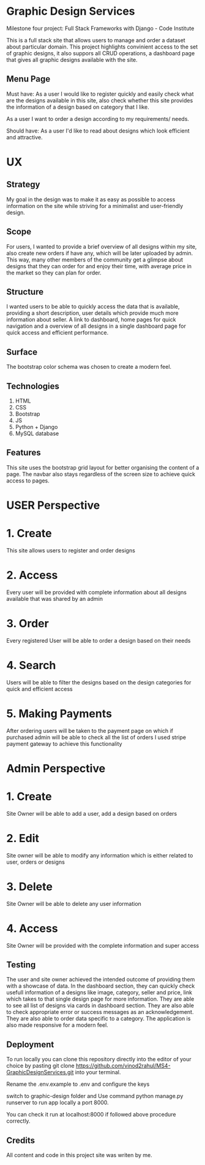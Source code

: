 # Graphic Design Services

Milestone four project: Full Stack Frameworks with Django - Code Institute

This is a full stack site that allows users to manage and order a dataset about particular domain. This project highlights convinient access to the set of graphic designs, it also suppors all CRUD operations, a dashboard page that gives all graphic designs available with the site.

## Menu Page

Must have:
As a user I would like to register quickly and easily check what are the designs available in this site, also check whether this site provides the information of a design based on category that I like.

As a user I want to order a design according to my requirements/ needs.

Should have:
As a user I'd like to read about designs which look efficient and attractive.

# UX

## Strategy

My goal in the design was to make it as easy as possible to access information on the site while striving for a minimalist and user-friendly design.

## Scope

For users, I wanted to provide a brief overview of all designs within my site, also create new orders if have any, which will be later uploaded by admin. This way, many other members of the community get a glimpse about designs that they can order for and enjoy their time, with average price in the market so they can plan for order.

## Structure

I wanted users to be able to quickly access the data that is available, providing a short description, user details which provide much more information about seller. A link to dashboard, home pages for quick navigation and a overview of all designs in a single dashboard page for quick access and efficient performance.

## Surface

The bootstrap color schema was chosen to create a modern feel.

## Technologies

1. HTML
2. CSS
3. Bootstrap
4. JS
5. Python + Django
6. MySQL database

## Features

This site uses the bootstrap grid layout for better organising the content of a page. The navbar also stays regardless of the screen size to achieve quick access to pages.

# USER Perspective

# 1. Create

This site allows users to register and order designs

# 2. Access

Every user will be provided with complete information about all designs available that was shared by an admin

# 3. Order

Every registered User will be able to order a design based on their needs

# 4. Search

Users will be able to filter the designs based on the design categories for quick and efficient access

# 5. Making Payments

After ordering users will be taken to the payment page on which if purchased admin will be able to check all the list of orders I used stripe payment gateway to achieve this functionality

# Admin Perspective

# 1. Create

Site Owner will be able to add a user, add a design based on orders

# 2. Edit

Site owner will be able to modify any information which is either related to user, orders or designs

# 3. Delete

Site Owner will be able to delete any user information

# 4. Access

Site Owner will be provided with the complete information and super access

## Testing

The user and site owner achieved the intended outcome of providing them with a showcase of data. In the dashboard section, they can quickly check usefull information of a designs like image, category, seller and price, link which takes to that single design page for more information. They are able to see all list of designs via cards in dashboard section. They are also able to check appropriate error or success messages as an acknowledgement. They are also able to order data specific to a category. The application is also made responsive for a modern feel.

## Deployment

To run locally you can clone this repository directly into the editor of your choice by pasting git clone https://github.com/vinod2rahul/MS4-GraphicDesignServices.git into your terminal.

Rename the .env.example to .env and configure the keys

switch to graphic-design folder and Use command python manage.py runserver to run app locally a port 8000.

You can check it run at localhost:8000 if followed above procedure correctly.

## Credits

All content and code in this project site was writen by me.
